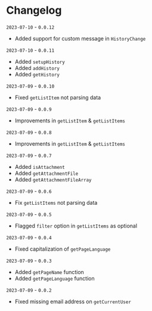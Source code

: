 # Changelog

`2023-07-10` - `0.0.12`
- Added support for custom message in `HistoryChange`

`2023-07-10` - `0.0.11`
- Added `setupHistory`
- Added `addHistory`
- Added `getHistory`

`2023-07-09` - `0.0.10`
- Fixed `getListItem` not parsing data

`2023-07-09` - `0.0.9`
- Improvements in `getListItem` & `getListItems`

`2023-07-09` - `0.0.8`
- Improvements in `getListItem` & `getListItems`

`2023-07-09` - `0.0.7`
- Added `isAttachment`
- Added `getAttachmentFile`
- Added `getAttachmentFileArray`

`2023-07-09` - `0.0.6`
- Fix `getListItems` not parsing data

`2023-07-09` - `0.0.5`
- Flagged `filter` option in `getListItems` as optional

`2023-07-09` - `0.0.4`
- Fixed capitalization of `getPageLanguage`

`2023-07-09` - `0.0.3`
- Added `getPageName` function
- Added `getPageLanguage` function

`2023-07-09` - `0.0.2`
- Fixed missing email address on `getCurrentUser`
